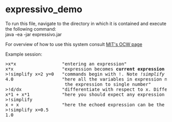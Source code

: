 # expressivo_demo
To run this file, navigate to the directory in which it is contained and execute the following command:<br>
java -ea -jar expressivo.jar

For overview of how to use this system consult <a href="https://ocw.mit.edu/ans7870/6/6.005/s16/psets/ps3/#overview">MIT's OCW page</a>

Example session:
<pre>
>x*x                 "entering an expression"
x*x                  "expression becomes <b>current expression</b> and is echoed back"
>!simplify x=2 y=0   "commands begin with !. Note <i>!simplify</i> does not change the current expression"
4.0                  "here all the variables in expression namely x are assigned so <i>!simplify</i> evaluates 
                      the expression to single number"
>!d/dx               "differentiate with respect to x. Differentiation changes the <b>current expression</b>"
x*1 + x*1            "here you should expect any expression equivalent to the one presented"
>!simplify
x + x                "here the echoed expression can be the one shown 'x+x' or any equivalent expression, maybe '2*x'" 
>!simplify x=0.5
1.0
</pre>
